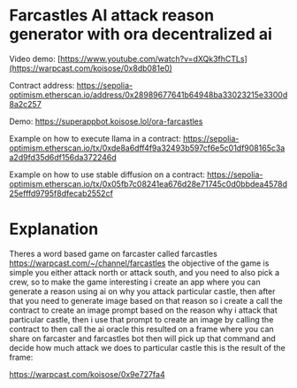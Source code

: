 # Farcastles AI attack reason generator with ora decentralized ai
Video demo: [https://www.youtube.com/watch?v=dXQk3fhCTLs](https://warpcast.com/koisose/0x8db081e0)

Contract address: https://sepolia-optimism.etherscan.io/address/0x28989677641b64948ba33023215e3300d8a2c257

Demo: https://superappbot.koisose.lol/ora-farcastles

Example on how to execute llama in a contract: https://sepolia-optimism.etherscan.io/tx/0xde8a6dff4f9a32493b597cf6e5c01df908165c3aa2d9fd35d6df156da372246d

Example on how to use stable diffusion on a contract: https://sepolia-optimism.etherscan.io/tx/0x05fb7c08241ea676d28e71745c0d0bbdea4578d25efffd9795f8dfecab2552cf

# Explanation
Theres a word based game on farcaster called farcastles https://warpcast.com/~/channel/farcastles the objective of the game is simple you either attack north or attack south, and you need to also pick a crew, so to make the game interesting i create an app where you can generate a reason using ai on why you attack particular castle, then after that you need to generate image based on that reason so i create a call the contract to create an image prompt based on the reason why i attack that particular castle, then i use that prompt to create an image by calling the contract to then call the ai oracle this resulted on a frame where you can share on farcaster and farcastles bot then will pick up that command and decide how much attack we does to particular castle this is the result of the frame:

https://warpcast.com/koisose/0x9e727fa4
